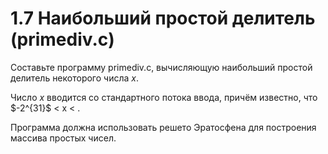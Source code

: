 # 1.7 Наибольший простой делитель (primediv.c)
Составьте программу primediv.c, вычисляющую наибольший простой делитель некоторого числа $x$. 

Число ${x}$ вводится со стандартного потока ввода, причём известно, что $-2^\{31}$ < x < .

Программа должна использовать решето Эратосфена для построения массива простых чисел.
